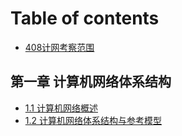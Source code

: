 # Table of contents

* [408计网考察范围](README.md)

## 第一章 计算机网络体系结构

* [1.1 计算机网络概述](di-yi-zhang-ji-suan-ji-wang-luo-ti-xi-jie-gou/1.1-ji-suan-ji-wang-luo-gai-shu.md)
* [1.2 计算机网络体系结构与参考模型](di-yi-zhang-ji-suan-ji-wang-luo-ti-xi-jie-gou/1.2-ji-suan-ji-wang-luo-ti-xi-jie-gou-yu-can-kao-mo-xing.md)
